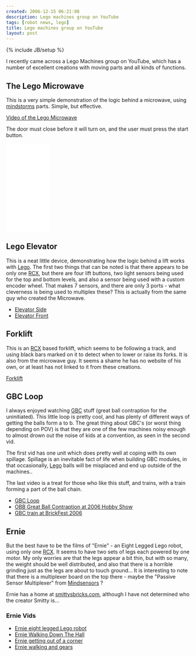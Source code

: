 ```yaml
---
created: 2006-12-15 06:21:08
description: Lego machines group on YouTube
tags: [robot news, lego]
title: Lego machines group on YouTube
layout: post
---
```

{% include JB/setup %}

I recently came across a Lego Machines group on YouTube, which has a number of excellent creations with moving parts and all kinds of functions.

## The Lego Microwave

This is a very simple demonstration of the logic behind a microwave, using [mindstorms](/wiki/mindstorms.html) parts. Simple, but effective.

[Video of the Lego Microwave](http://www.youtube.com/watch?v=CSh0mvlnP38)

The door must close before it will turn on, and the user must press the start button.

<iframe style="width:120px;height:240px;" marginwidth="0" marginheight="0" scrolling="no" frameborder="0" src="//ws-eu.amazon-adsystem.com/widgets/q?ServiceVersion=20070822&OneJS=1&Operation=GetAdHtml&MarketPlace=GB&source=ss&ref=as_ss_li_til&ad_type=product_link&tracking_id=orionrobots-21&language=en_GB&marketplace=amazon&region=GB&placement=B082WD5YV9&asins=B082WD5YV9&linkId=e40e6e6802507d8646f3131923f1dea1&show_border=true&link_opens_in_new_window=true"></iframe><!-- lego mindstorms review 2021 -->

## Lego Elevator

This is a neat little device, demonstrating how the logic behind a lift works with [Lego](/wiki/lego.html). The first two things that can be noted is that there appears to be only one [RCX](/wiki/rcx.html), but there are four lift buttons, two light sensors being used for the top and bottom levels, and also a sensor being used with a custom encoder wheel. That makes 7 sensors, and there are only 3 ports - what cleverness is being used to multiplex these? This is actually from the same guy who created the Microwave.

* [Elevator Side](http://www.youtube.com/watch?v=Vogq1SXg-i8)
* [Elevator Front](http://www.youtube.com/watch?v=SGHmQ9U6KG8)

## Forklift

This is an [RCX](/wiki/rcx.html "The Lego RCX") based forklift, which seems to be following a track, and using black bars marked on it to detect when to lower or raise its forks. It is also from the microwave guy. It seems a shame he has no website of his own, or at least has not linked to it from these creations.

[Forklift](http://www.youtube.com/watch?v=DO1jnBtM87k)

## GBC Loop

I always enjoyed watching [GBC](/wiki/great_ball_contraption.html "Great Ball Contraption") stuff (great ball contraption for the uninitiated). This little loop is pretty cool, and has plenty of different ways of getting the balls form a to b. The great thing about GBC's (or worst thing depending on POV) is that they are one of the few machines noisy enough to almost drown out the noise of kids at a convention, as seen in the second vid.

The first vid has one unit which does pretty well at coping with its own spillage. Spillage is an inevitable fact of life when building GBC modules, in that occasionally, [Lego](/wiki/lego.html "The best known construction toy") balls will be misplaced and end up outside of the machines..

The last video is a treat for those who like this stuff, and trains, with a train forming a part of the ball chain.

* [GBC Loop](http://www.youtube.com/watch?v=V0an8pelMSQ)
* [OBB Great Ball Contraption at 2006 Hobby Show](http://www.youtube.com/watch?v=RnX5e_a82f8)
* [GBC train at BrickFest 2006](http://www.youtube.com/watch?v=1a1zQXgtuFs)

## Ernie

But the best have to be the films of "Ernie" - an Eight Legged Lego  robot, using only one [RCX](/wiki/rcx.html "The Lego RCX"). It seems to have two sets of legs each powered by one motor. My only worries are that the legs appear a bit thin, but with so many, the weight should be well distributed, and also that there is a horrible grinding just as the legs are about to touch ground... It is interesting to note that there is a multiplexer board on the top there - maybe the "Passive Sensor Multiplexer" from [Mindsensors](http://mindsensors.com/index.php?module=pagemaster&amp;PAGE_user_op=view_page&amp;PAGE_id=21) ?

Ernie has a home at [smittysbricks.com](http://www.smittysbricks.com/?page_id=5), although I have not determined who the creator Smitty is...

### Ernie Vids

* [Ernie eight legged Lego robot](http://www.youtube.com/watch?v=DIRubR3MMRo)
* [Ernie Walking Down The Hall](http://www.youtube.com/watch?v=1v6MC5Vvc6g&amp;NR)
* [Ernie getting out of a corner](http://www.youtube.com/watch?v=biGle0peARE&amp;NR)
* [Ernie walking and gears](http://www.youtube.com/watch?v=h982sFGPxOk)
